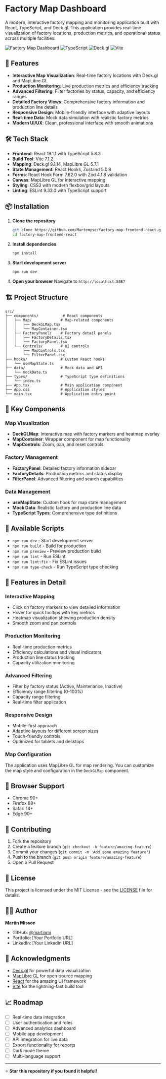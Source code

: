 # Factory Map Dashboard

A modern, interactive factory mapping and monitoring application built with React, TypeScript, and Deck.gl. This application provides real-time visualization of factory locations, production metrics, and operational status across multiple facilities.

![Factory Map Dashboard](https://img.shields.io/badge/React-19.1.1-blue) ![TypeScript](https://img.shields.io/badge/TypeScript-5.8.3-blue) ![Deck.gl](https://img.shields.io/badge/Deck.gl-9.1.14-green) ![Vite](https://img.shields.io/badge/Vite-7.1.2-purple)

## 🚀 Features

- **Interactive Map Visualization**: Real-time factory locations with Deck.gl and MapLibre GL
- **Production Monitoring**: Live production metrics and efficiency tracking
- **Advanced Filtering**: Filter factories by status, capacity, and efficiency ranges
- **Detailed Factory Views**: Comprehensive factory information and production line details
- **Responsive Design**: Mobile-friendly interface with adaptive layouts
- **Real-time Data**: Mock data simulation with realistic factory metrics
- **Modern UI/UX**: Clean, professional interface with smooth animations

## 🛠️ Tech Stack

- **Frontend**: React 19.1.1 with TypeScript 5.8.3
- **Build Tool**: Vite 7.1.2
- **Mapping**: Deck.gl 9.1.14, MapLibre GL 5.7.1
- **State Management**: React Hooks, Zustand 5.0.8
- **Forms**: React Hook Form 7.62.0 with Zod 4.1.8 validation
- **Canvas**: MapLibre GL for interactive mapping
- **Styling**: CSS3 with modern flexbox/grid layouts
- **Linting**: ESLint 9.33.0 with TypeScript support

## 📦 Installation

1. **Clone the repository**
   ```bash
   git clone https://github.com/Martemyse/factory-map-frontend-react.git
   cd factory-map-frontend-react
   ```

2. **Install dependencies**
   ```bash
   npm install
   ```

3. **Start development server**
   ```bash
   npm run dev
   ```

4. **Open your browser**
   Navigate to `http://localhost:8087`

## 🏗️ Project Structure

```
src/
├── components/           # React components
│   ├── Map/             # Map-related components
│   │   ├── DeckGLMap.tsx
│   │   └── MapContainer.tsx
│   ├── FactoryPanel/    # Factory detail panels
│   │   ├── FactoryDetails.tsx
│   │   └── FactoryPanel.tsx
│   └── Controls/        # UI controls
│       ├── MapControls.tsx
│       └── FilterPanel.tsx
├── hooks/               # Custom React hooks
│   └── useMapState.ts
├── data/                # Mock data and API
│   └── mockData.ts
├── types/               # TypeScript type definitions
│   └── index.ts
├── App.tsx              # Main application component
├── App.css              # Application styles
└── main.tsx             # Application entry point
```

## 🎯 Key Components

### Map Visualization
- **DeckGLMap**: Interactive map with factory markers and heatmap overlay
- **MapContainer**: Wrapper component for map functionality
- **MapControls**: Zoom, pan, and reset controls

### Factory Management
- **FactoryPanel**: Detailed factory information sidebar
- **FactoryDetails**: Production metrics and status display
- **FilterPanel**: Advanced filtering and search capabilities

### Data Management
- **useMapState**: Custom hook for map state management
- **Mock Data**: Realistic factory and production line data
- **TypeScript Types**: Comprehensive type definitions

## 🚀 Available Scripts

- `npm run dev` - Start development server
- `npm run build` - Build for production
- `npm run preview` - Preview production build
- `npm run lint` - Run ESLint
- `npm run lint:fix` - Fix ESLint issues
- `npm run type-check` - Run TypeScript type checking

## 🎨 Features in Detail

### Interactive Mapping
- Click on factory markers to view detailed information
- Hover for quick tooltips with key metrics
- Heatmap visualization showing production density
- Smooth zoom and pan controls

### Production Monitoring
- Real-time production metrics
- Efficiency calculations and visual indicators
- Production line status tracking
- Capacity utilization monitoring

### Advanced Filtering
- Filter by factory status (Active, Maintenance, Inactive)
- Efficiency range filtering (0-100%)
- Capacity range filtering
- Real-time filter application

### Responsive Design
- Mobile-first approach
- Adaptive layouts for different screen sizes
- Touch-friendly controls
- Optimized for tablets and desktops


### Map Configuration
The application uses MapLibre GL for map rendering. You can customize the map style and configuration in the `DeckGLMap` component.

## 📱 Browser Support

- Chrome 90+
- Firefox 88+
- Safari 14+
- Edge 90+

## 🤝 Contributing

1. Fork the repository
2. Create a feature branch (`git checkout -b feature/amazing-feature`)
3. Commit your changes (`git commit -m 'Add some amazing feature'`)
4. Push to the branch (`git push origin feature/amazing-feature`)
5. Open a Pull Request

## 📄 License

This project is licensed under the MIT License - see the [LICENSE](LICENSE) file for details.

## 👨‍💻 Author

**Martin Misson**
- GitHub: [@martinmi](https://github.com/martinmi)
- Portfolio: [Your Portfolio URL]
- LinkedIn: [Your LinkedIn URL]

## 🙏 Acknowledgments

- [Deck.gl](https://deck.gl/) for powerful data visualization
- [MapLibre GL](https://maplibre.org/) for open-source mapping
- [React](https://react.dev/) for the amazing UI framework
- [Vite](https://vitejs.dev/) for the lightning-fast build tool

## 📈 Roadmap

- [ ] Real-time data integration
- [ ] User authentication and roles
- [ ] Advanced analytics dashboard
- [ ] Mobile app development
- [ ] API integration for live data
- [ ] Export functionality for reports
- [ ] Dark mode theme
- [ ] Multi-language support

---

⭐ **Star this repository if you found it helpful!**
